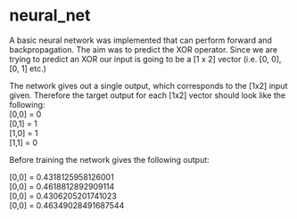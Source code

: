 # neural_net

A basic neural network was implemented that can perform forward and backpropagation. The aim was to predict the XOR operator. Since we are trying 
to predict an XOR our input is going to be a [1 x 2] vector (i.e. [0, 0], [0, 1] etc.) 

The network gives out a single output, which corresponds to the [1x2] input given. Therefore the target output for each [1x2] vector should look like the 
following:  
[0,0] = 0  
[0,1] = 1  
[1,0] = 1  
[1,1] = 0  

Before training the network gives the following output:

[0,0] = 0.4318125958126001  
[0,0] = 0.4618812892909114  
[0,0] = 0.4306205201741023  
[0,0] = 0.46349028491687544  
